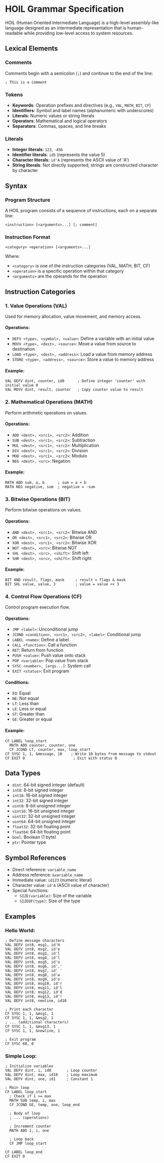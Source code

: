 # HOIL Grammar Specification

HOIL (Human Oriented Intermediate Language) is a high-level assembly-like language designed as an intermediate representation that is human-readable while providing low-level access to system resources.

## Lexical Elements

### Comments
Comments begin with a semicolon (`;`) and continue to the end of the line:
```
; This is a comment
```

### Tokens
- **Keywords**: Operation prefixes and directives (e.g., `VAL`, `MATH`, `BIT`, `CF`)
- **Identifiers**: Symbol and label names (alphanumeric with underscores)
- **Literals**: Numeric values or string literals
- **Operators**: Mathematical and logical operators
- **Separators**: Commas, spaces, and line breaks

### Literals
- **Integer literals**: `123`, `-456`
- **Identifier literals**: `id5` (represents the value 5)
- **Character literals**: `id'A` (represents the ASCII value of 'A')
- **String literals**: Not directly supported; strings are constructed character by character

## Syntax

### Program Structure
A HOIL program consists of a sequence of instructions, each on a separate line:
```
<instruction> [<arguments>...] [; comment]
```

### Instruction Format
```
<category> <operation> [<arguments>...]
```

Where:
- `<category>` is one of the instruction categories (VAL, MATH, BIT, CF)
- `<operation>` is a specific operation within that category
- `<arguments>` are the operands for the operation

## Instruction Categories

### 1. Value Operations (VAL)
Used for memory allocation, value movement, and memory access.

#### Operations:
- `DEFV <type>, <symbol>, <value>`: Define a variable with an initial value
- `MOVV <type>, <dest>, <source>`: Move a value from source to destination
- `LOAD <type>, <dest>, <address>`: Load a value from memory address
- `STORE <type>, <address>, <source>`: Store a value to memory address

#### Example:
```
VAL DEFV dint, counter, id0      ; Define integer 'counter' with initial value 0
VAL MOVV dint, result, counter   ; Copy counter value to result
```

### 2. Mathematical Operations (MATH)
Perform arithmetic operations on values.

#### Operations:
- `ADD <dest>, <src1>, <src2>`: Addition
- `SUB <dest>, <src1>, <src2>`: Subtraction
- `MUL <dest>, <src1>, <src2>`: Multiplication
- `DIV <dest>, <src1>, <src2>`: Division
- `MOD <dest>, <src1>, <src2>`: Modulo
- `NEG <dest>, <src>`: Negation

#### Example:
```
MATH ADD sum, a, b      ; sum = a + b
MATH NEG negative, sum  ; negative = -sum
```

### 3. Bitwise Operations (BIT)
Perform bitwise operations on values.

#### Operations:
- `AND <dest>, <src1>, <src2>`: Bitwise AND
- `OR <dest>, <src1>, <src2>`: Bitwise OR
- `XOR <dest>, <src1>, <src2>`: Bitwise XOR
- `NOT <dest>, <src>`: Bitwise NOT
- `SHL <dest>, <src>, <shift>`: Shift left
- `SHR <dest>, <src>, <shift>`: Shift right

#### Example:
```
BIT AND result, flags, mask     ; result = flags & mask
BIT SHL value, value, 3         ; value = value << 3
```

### 4. Control Flow Operations (CF)
Control program execution flow.

#### Operations:
- `JMP <label>`: Unconditional jump
- `JCOND <condition>, <src1>, <src2>, <label>`: Conditional jump
- `LABEL <name>`: Define a label
- `CALL <function>`: Call a function
- `RET`: Return from function
- `PUSH <value>`: Push value onto stack
- `POP <variable>`: Pop value from stack
- `SYSC <number>, [args...]`: System call
- `EXIT <status>`: Exit program

#### Conditions:
- `EQ`: Equal
- `NE`: Not equal
- `LT`: Less than
- `LE`: Less or equal
- `GT`: Greater than
- `GE`: Greater or equal

#### Example:
```
CF LABEL loop_start
  MATH ADD counter, counter, one
  CF JCOND LT, counter, max, loop_start
CF SYSC 1, 1, &message, 10    ; Write 10 bytes from message to stdout
CF EXIT 0                      ; Exit with status 0
```

## Data Types

- `dint`: 64-bit signed integer (default)
- `int8`: 8-bit signed integer
- `int16`: 16-bit signed integer
- `int32`: 32-bit signed integer
- `uint8`: 8-bit unsigned integer
- `uint16`: 16-bit unsigned integer
- `uint32`: 32-bit unsigned integer
- `uint64`: 64-bit unsigned integer
- `float32`: 32-bit floating point
- `float64`: 64-bit floating point
- `bool`: Boolean (1 byte)
- `ptr`: Pointer type

## Symbol References

- Direct reference: `variable_name`
- Address reference: `&variable_name`
- Immediate value: `id123` (numeric literal)
- Character value: `id'A` (ASCII value of character)
- Special functions:
  - `SIZE(variable)`: Size of the variable
  - `SIZEOF(type)`: Size of the type

## Examples

### Hello World:
```
; Define message characters
VAL DEFV int8, msg1, id'H
VAL DEFV int8, msg2, id'e
VAL DEFV int8, msg3, id'l
VAL DEFV int8, msg4, id'l
VAL DEFV int8, msg5, id'o
VAL DEFV int8, msg6, id','
VAL DEFV int8, msg7, id' '
VAL DEFV int8, msg8, id'w
VAL DEFV int8, msg9, id'o
VAL DEFV int8, msg10, id'r
VAL DEFV int8, msg11, id'l
VAL DEFV int8, msg12, id'd
VAL DEFV int8, msg13, id'!
VAL DEFV int8, newline, id10

; Print each character
CF SYSC 1, 1, &msg1, 1
CF SYSC 1, 1, &msg2, 1
; ... (additional characters)
CF SYSC 1, 1, &msg13, 1
CF SYSC 1, 1, &newline, 1

; Exit program
CF SYSC 60, 0
```

### Simple Loop:
```
; Initialize variables
VAL DEFV dint, i, id0       ; Loop counter
VAL DEFV dint, max, id10    ; Loop maximum
VAL DEFV dint, one, id1     ; Constant 1

; Main loop
CF LABEL loop_start
  ; Check if i >= max
  MATH SUB temp, i, max
  CF JCOND GE, temp, one, loop_end
  
  ; Body of loop
  ; ... (operations)
  
  ; Increment counter
  MATH ADD i, i, one
  
  ; Loop back
  CF JMP loop_start

CF LABEL loop_end
CF EXIT 0
```